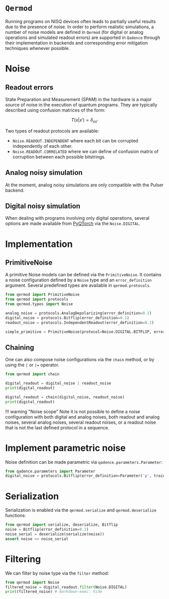 # `Qermod`

Running programs on NISQ devices often leads to partially useful results due to the presence of noise.
In order to perform realistic simulations, a number of noise models are defined in `Qermod` (for digital or analog operations and simulated readout errors) are supported in `Qadence` through their implementation in backends and
corresponding error mitigation techniques whenever possible.

# Noise

## Readout errors

State Preparation and Measurement (SPAM) in the hardware is a major source of noise in the execution of
quantum programs. They are typically described using confusion matrices of the form:

$$
T(x|x')=\delta_{xx'}
$$

Two types of readout protocols are available:

- `Noise.READOUT.INDEPENDENT` where each bit can be corrupted independently of each other.
- `Noise.READOUT.CORRELATED` where we can define of confusion matrix of corruption between each
possible bitstrings.


## Analog noisy simulation

At the moment, analog noisy simulations are only compatible with the Pulser backend.

## Digital noisy simulation

When dealing with programs involving only digital operations, several options are made available from [PyQTorch](https://pasqal-io.github.io/pyqtorch/latest/noise/) via the `Noise.DIGITAL`.

# Implementation

## PrimitiveNoise

A primitive Noise models can be defined via the `PrimitiveNoise`. It contains a noise configuration
defined by a `Noise` type and an `error_definition` argument. Several predefined types are available in `qermod.protocols`.

```python exec="on" source="material-block" session="noise" result="json"
from qermod import PrimitiveNoise
from qermod import protocols
from qermod.types import Noise

analog_noise = protocols.AnalogDepolarizing(error_definition=0.1)
digital_noise = protocols.Bitflip(error_definition=0.1)
readout_noise = protocols.IndependentReadout(error_definition=0.1)

simple_primitive = PrimitiveNoise(protocol=Noise.DIGITAL.BITFLIP, error_definition=0.1)
```

## Chaining

One can also compose noise configurations via the `chain` method, or by using the `|` or `|=` operator.

```python exec="on" source="material-block" session="noise" result="json"
from qermod import chain

digital_readout = digital_noise | readout_noise
print(digital_readout)

digital_readout = chain(digital_noise, readout_noise)
print(digital_readout)
```

!!! warning "Noise scope"
    Note it is not possible to define a noise configuration with both digital and analog noises, both readout and analog noises, several analog noises, several readout noises, or a readout noise that is not the last defined protocol in a sequence.

# Implement parametric noise

Noise definition can be made parametric via `qadence.parameters.Parameter`:


```python exec="on" source="material-block" session="noise" result="json"
from qadence.parameters import Parameter
digital_noise = protocols.Bitflip(error_definition=Parameter('p', trainable=True))
```

# Serialization

Serialization is enabled via the `qermod.serialize` and `qermod.deserialize` functions:

```python exec="on" source="material-block" session="noise" result="json"
from qermod import serialize, deserialize, Bitflip
noise = Bitflip(error_definition=0.1)
noise_serial = deserialize(serialize(noise))
assert noise == noise_serial
```

# Filtering

We can filter by noise type via the `filter` method:

```python exec="on" source="material-block" session="noise" result="json"
from qermod import Noise
filtered_noise = digital_readout.filter(Noise.DIGITAL)
print(filtered_noise) # markdown-exec: hide
```
